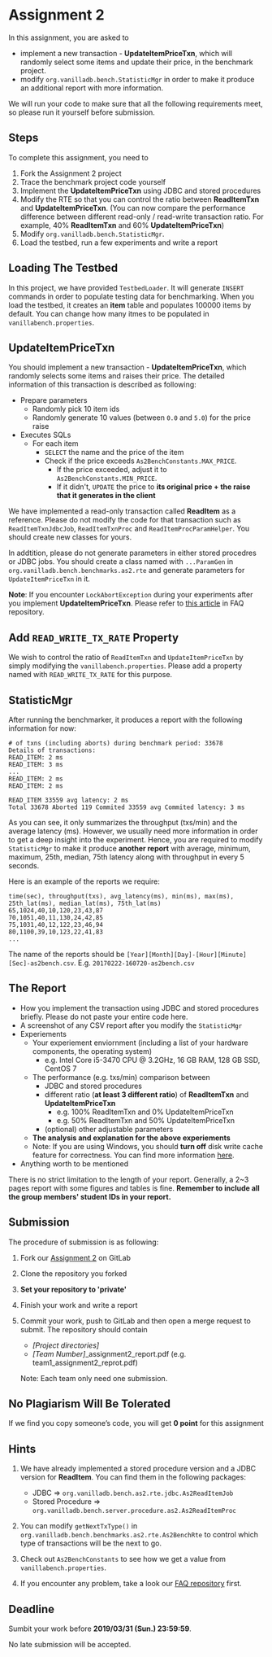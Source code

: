 # Assignment 2
In this assignment, you are asked to
  - implement a new transaction - **UpdateItemPriceTxn**, which will randomly select some items and update their price, in the benchmark project.
  - modify `org.vanilladb.bench.StatisticMgr` in order to make it produce an additional report with more information.

We will run your code to make sure that all the following requirements meet, so please run it yourself before submission.


## Steps
To complete this assignment, you need to

1. Fork the Assignment 2 project
2. Trace the benchmark project code yourself
3. Implement the **UpdateItemPriceTxn** using JDBC and stored procedures
4. Modify the RTE so that you can control the ratio between **ReadItemTxn** and **UpdateItemPriceTxn**. (You can now compare the performance difference between different read-only / read-write transaction ratio. For example, 40% **ReadItemTxn** and 60% **UpdateItemPriceTxn**)
5. Modify `org.vanilladb.bench.StatisticMgr`.
6. Load the testbed, run a few experiments and write a report


## Loading The Testbed

In this project, we have provided `TestbedLoader`. It will generate `INSERT` commands in order to populate testing data for benchmarking. When you load the testbed, it creates an **item** table and populates 100000 items by default. You can change how many itmes to be populated in `vanillabench.properties`.


## UpdateItemPriceTxn
You should implement a new transaction - **UpdateItemPriceTxn**, which randomly selects some items and raises their price. The detailed information of this transaction is described as following:

- Prepare parameters
  - Randomly pick 10 item ids
  - Randomly generate 10 values (between `0.0` and `5.0`) for the price raise
- Executes SQLs
	- For each item
		- `SELECT` the name and the price of the item
		- Check if the price exceeds `As2BenchConstants.MAX_PRICE`.
			- If the price exceeded, adjust it to `As2BenchConstants.MIN_PRICE`.
			- If it didn't, `UPDATE` the price to **its original price + the raise that it generates in the client**

We have implemented a read-only transaction called **ReadItem** as a reference. Please do not modify the code for that transaction such as `ReadItemTxnJdbcJob`, `ReadItemTxnProc` and `ReadItemProcParamHelper`. You should create new classes for yours.

In addtition, please do not generate parameters in either stored procedres or JDBC jobs. You should create a class named with `...ParamGen` in `org.vanilladb.bench.benchmarks.as2.rte` and generate parameters for `UpdateItemPriceTxn` in it.

**Note**: If you encounter `LockAbortException` during your experiments after you implement **UpdateItemPriceTxn**. Please refer to [this article](https://shwu10.cs.nthu.edu.tw/courses/databases/2019-spring/faq/blob/master/Lock_Abort_Exception_in_Benchmark.md) in FAQ repository.


## Add `READ_WRITE_TX_RATE` Property

We wish to control the ratio of `ReadItemTxn` and `UpdateItemPriceTxn` by simply modifying the `vanillabench.properties`. Please add a property named with `READ_WRITE_TX_RATE` for this purpose.


## StatisticMgr

After running the benchmarker, it produces a report with the following information for now:

```
# of txns (including aborts) during benchmark period: 33678
Details of transactions:
READ_ITEM: 2 ms
READ_ITEM: 3 ms
...
READ_ITEM: 2 ms
READ_ITEM: 2 ms

READ_ITEM 33559 avg latency: 2 ms
Total 33678 Aborted 119 Commited 33559 avg Commited latency: 3 ms
```

As you can see, it only summarizes the throughput (txs/min) and the average latency (ms). However, we usually need more information in order to get a deep insight into the experiment. Hence, you are required to modify `StatisticMgr` to make it produce **another report** with average, minimum, maximum, 25th, median, 75th latency along with throughput in every 5 seconds.

Here is an example of the reports we require:

```
time(sec), throughput(txs), avg_latency(ms), min(ms), max(ms), 25th_lat(ms), median_lat(ms), 75th_lat(ms)
65,1024,40,10,120,23,43,87
70,1051,40,11,130,24,42,85
75,1031,40,12,122,23,46,94
80,1100,39,10,123,22,41,83
...
```

The name of the reports should be `[Year][Month][Day]-[Hour][Minute][Sec]-as2bench.csv`. E.g. `20170222-160720-as2bench.csv`

## The Report
- How you implement the transaction using JDBC and stored procedures briefly. Please do not paste your entire code here.
- A screenshot of any CSV report after you modify the `StatisticMgr`
- Experiements
	- Your experiement enviornment (including a list of your hardware components, the operating system)
		- e.g. Intel Core i5-3470 CPU @ 3.2GHz, 16 GB RAM, 128 GB SSD, CentOS 7
	- The performance (e.g. txs/min) comparison between
		- JDBC and stored procedures
		- different ratio (**at least 3 different ratio**) of **ReadItemTxn** and **UpdateItemPriceTxn**
			- e.g. 100% ReadItemTxn and 0% UpdateItemPriceTxn
			- e.g. 50% ReadItemTxn and 50% UpdateItemPriceTxn
		- (optional) other adjustable parameters
	- **The analysis and explanation for the above experiements**
	- Note: If you are using Windows, you should **turn off** disk write cache feature for correctness. You can find more information [here](https://shwu10.cs.nthu.edu.tw/courses/databases/2019-spring/faq/blob/master/Windows_Disk_Write_Cache.md).
- Anything worth to be mentioned

There is no strict limitation to the length of your report. Generally, a 2~3 pages report with some figures and tables is fine. **Remember to include all the group members' student IDs in your report.**

## Submission

The procedure of submission is as following:

1. Fork our [Assignment 2](https://shwu10.cs.nthu.edu.tw/courses/databases/2019-spring/db19-assignment-2) on GitLab
2. Clone the repository you forked
3. **Set your repository to 'private'**
4. Finish your work and write a report
5. Commit your work, push to GitLab and then open a merge request to submit. The repository should contain
	- *[Project directories]*
	- *[Team Number]*_assignment2_report.pdf (e.g. team1_assignment2_reprot.pdf)

    Note: Each team only need one submission.


## No Plagiarism Will Be Tolerated

If we find you copy someone’s code, you will get **0 point** for this assignment


## Hints

1. We have already implemented a stored procedure version and a JDBC version for **ReadItem**. You can find them in the following packages:
	- JDBC => `org.vanilladb.bench.as2.rte.jdbc.As2ReadItemJob`
	- Stored Procedure => `org.vanilladb.bench.server.procedure.as2.As2ReadItemProc`

2. You can modify `getNextTxType()` in `org.vanilladb.bench.benchmarks.as2.rte.As2BenchRte` to control which type of transactions will be the next to go.

3. Check out `As2BenchConstants` to see how we get a value from `vanillabench.properties`.

4. If you encounter any problem, take a look our [FAQ repository](https://shwu10.cs.nthu.edu.tw/courses/databases/2019-spring/faq) first.


## Deadline

Sumbit your work before **2019/03/31 (Sun.) 23:59:59**.

No late submission will be accepted.
